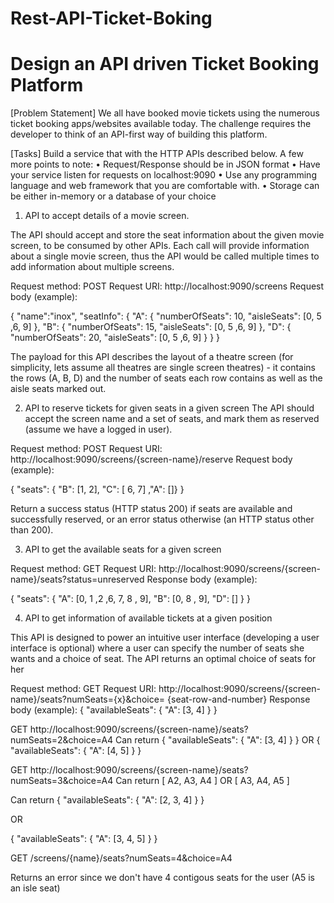# Rest-API-Ticket-Boking
# Design an API driven Ticket Booking Platform
[Problem Statement]
We all have booked movie tickets using the numerous ticket booking apps/websites available today. The challenge requires the developer to think of an API-first way of building this platform.

 
[Tasks]
Build a service that with the HTTP APIs described below. A few more points to note:
• Request/Response should be in JSON format
• Have your service listen for requests on localhost:9090
• Use any programming language and web framework that you are comfortable with.
• Storage can be either in-memory or a database of your choice
 
1. API to accept details of a movie screen.
 
The API should accept and store the seat information about the given movie screen, to be consumed by other APIs. Each call will provide information about a single movie screen, thus the API would be called multiple times to add information about multiple screens.
 
Request method: POST
Request URI: http://localhost:9090/screens
Request body (example):
 
{ "name":"inox", "seatInfo": { "A": { "numberOfSeats": 10, "aisleSeats": [0, 5 ,6, 9] }, "B": { "numberOfSeats": 15, "aisleSeats": [0, 5 ,6, 9] }, "D": { "numberOfSeats": 20, "aisleSeats": [0, 5 ,6, 9] } } }

The payload for this API describes the layout of a theatre screen (for simplicity, lets assume all theatres are single screen theatres) - it contains the rows (A, B, D) and the number of seats each row contains as well as the aisle seats marked out.
 
2. API to reserve tickets for given seats in a given screen
The API should accept the screen name and a set of seats, and mark them as reserved (assume we have a logged in user).
 
Request method: POST
Request URI: http://localhost:9090/screens/{screen-name}/reserve
Request body (example):
 
{ "seats": { "B": [1, 2], "C": [ 6, 7] ,"A": []} }
 
Return a success status (HTTP status 200) if seats are available and successfully reserved, or an error status otherwise (an HTTP status other than 200).

 
3. API to get the available seats for a given screen
 
Request method: GET
Request URI: http://localhost:9090/screens/{screen-name}/seats?status=unreserved
Response body (example):
 
{ "seats": { "A": [0, 1 ,2 ,6, 7, 8 , 9], "B": [0, 8 , 9], "D": [] } }
 
4. API to get information of available tickets at a given position
 
This API is designed to power an intuitive user interface (developing a user interface is optional) where a user can specify the number of seats she wants and a choice of seat. The API returns an optimal choice of seats for her
 
Request method: GET
Request URI: http://localhost:9090/screens/{screen-name}/seats?numSeats={x}&choice= {seat-row-and-number}
Response body (example):
{ "availableSeats": { "A": [3, 4] } }
 
GET http://localhost:9090/screens/{screen-name}/seats?numSeats=2&choice=A4
Can return
{ "availableSeats": { "A": [3, 4] } } OR { "availableSeats": { "A": [4, 5] } }

GET http://localhost:9090/screens/{screen-name}/seats?numSeats=3&choice=A4
Can return
[ A2, A3, A4 ] OR [ A3, A4, A5 ]
 
Can return
{ "availableSeats": { "A": [2, 3, 4] } }
 
OR
 
{ "availableSeats": { "A": [3, 4, 5] } }

 
GET /screens/{name}/seats?numSeats=4&choice=A4
 
Returns an error since we don't have 4 contigous seats for the user (A5 is an isle seat)
